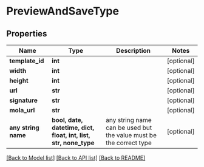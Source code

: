 # PreviewAndSaveType


## Properties
Name | Type | Description | Notes
------------ | ------------- | ------------- | -------------
**template_id** | **int** |  | [optional] 
**width** | **int** |  | [optional] 
**height** | **int** |  | [optional] 
**url** | **str** |  | [optional] 
**signature** | **str** |  | [optional] 
**mola_url** | **str** |  | [optional] 
**any string name** | **bool, date, datetime, dict, float, int, list, str, none_type** | any string name can be used but the value must be the correct type | [optional]

[[Back to Model list]](../README.md#documentation-for-models) [[Back to API list]](../README.md#documentation-for-api-endpoints) [[Back to README]](../README.md)


